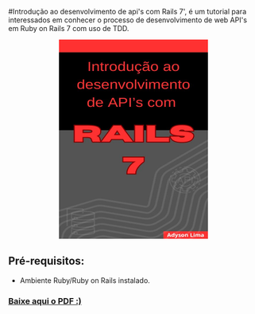 #Introdução ao desenvolvimento de api's com Rails 7', é um tutorial para interessados em conhecer o processo de desenvolvimento de web API's em Ruby on Rails 7 com uso de TDD.

<p align="center"><img src="https://github.com/Adyson-Lima/tutorial_rails_api/blob/main/capa.jpg" height="400" width="300"/></p>

## Pré-requisitos:
- Ambiente Ruby/Ruby on Rails instalado.

### <a href="">Baixe aqui o PDF :)</a> 
